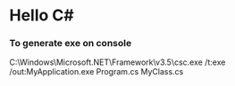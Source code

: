 # Hello C\#

### To generate exe on console

C:\Windows\Microsoft.NET\Framework\v3.5\csc.exe /t:exe /out:MyApplication.exe Program.cs MyClass.cs